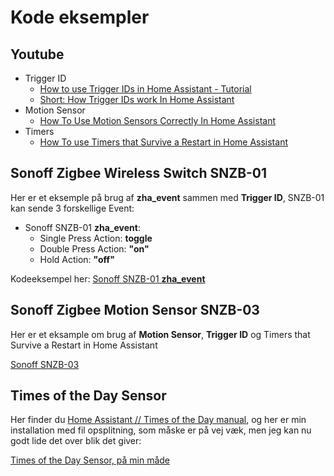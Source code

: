 # Kode eksempler

## Youtube

* Trigger ID
  * [How to use Trigger IDs in Home Assistant - Tutorial](https://www.youtube.com/watch?v=fE_MYcXYwMI)
  * [Short: How Trigger IDs work In Home Assistant](https://www.youtube.com/watch?v=xq6-WMbqElk)
* Motion Sensor
  * [How To Use Motion Sensors Correctly In Home Assistant](https://www.youtube.com/watch?v=m_fbo_Co-TU)
* Timers
  * [How To use Timers that Survive a Restart in Home Assistant](https://www.youtube.com/watch?v=usg8cB8sd8E)
  
## Sonoff Zigbee Wireless Switch SNZB-01

Her er et eksemple på brug af **zha_event** sammen med **Trigger ID**, SNZB-01 kan sende 3 forskellige Event:

* Sonoff SNZB-01 **zha_event**:
  * Single Press Action: **toggle**
  * Double Press Action: **"on"**
  * Hold Action: **"off"**

Kodeeksempel her: [Sonoff SNZB-01 **zha_event**](./Sonoff_SNZB-01.md)

## Sonoff Zigbee Motion Sensor SNZB-03

Her er et eksample om brug af **Motion Sensor**, **Trigger ID** og Timers that Survive a Restart in Home Assistant  

[Sonoff SNZB-03](./Sonoff_SNZB-03.md)

## Times of the Day Sensor

Her finder du [Home Assistant // Times of the Day manual](https://www.home-assistant.io/integrations/tod/), og her er min installation med fil opsplitning, som måske er på vej væk, men jeg kan nu godt lide det over blik det giver:

[Times of the Day Sensor, på min måde](./TimeOfDay.md)  
